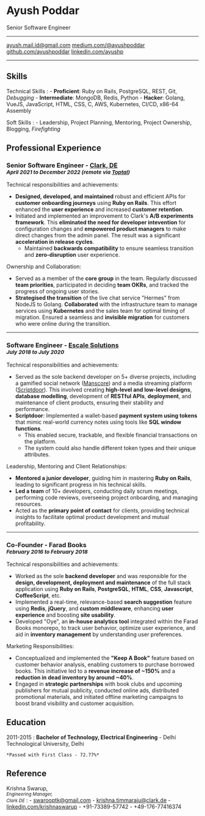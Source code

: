 <div id='title'>

Ayush Poddar
============

Senior Software Engineer

</div>


<div id='links'>

-------------------                                     ----------------------------
<ayush.mail.id@gmail.com>                                 [medium.com/@ayushpoddar](https://medium.com/@ayushpoddar)
[github.com/ayushpoddar](https://github.com/ayushpoddar)        [linkedin.com/ayushp](https://www.linkedin.com/in/ayushp/)
-------------------                                     ----------------------------

</div>


Skills
--------------------

<div class='list-with-margin'>

Technical Skills
:   - __Proficient__: Ruby on Rails, PostgreSQL, REST, Git, _Debugging_
    - __Intermediate__: MongoDB, Redis, Python
    - __Hacker__: Golang, VueJS, JavaScript, HTML, CSS, C, AWS, Kubernetes, CI/CD, x86-64 Assembly

Soft Skills
:   - Leadership, Project Planning, Mentoring, Project Ownership, Blogging, _Firefighting_

</div>


Professional Experience
----------

### Senior Software Engineer - [Clark, DE](https://www.clark.de/)<br><small class='text-normal'>_April 2021 to December 2022 (remote via [Toptal](https://www.toptal.com/))_</small>

<div class='experience-type'>
Technical responsibilities and achievements:
</div>

- **Designed, developed, and maintained** robust and efficient APIs for **customer onboarding journeys** using **Ruby on Rails**. This effort enhanced the **user experience** and increased **customer retention**.
- Initiated and implemented an improvement to Clark's **A/B experiments framework**. This **eliminated the need for developer intevention** for configuration changes and **empowered product managers** to make direct changes from the admin panel. The result was a significant **acceleration in release cycles**.
    - Maintained **backwards compatibility** to ensure seamless transition and **zero-disruption** user experience.

<div class='experience-type'>
Ownership and Collaboration:
</div>

- Served as a member of the **core group** in the team. Regularly discussed **team priorities**, participated in deciding **team OKRs**, and tracked the progress of ongoing user stories.
- **Strategised the transition** of the live chat service "Hermes" from NodeJS to Golang. **Collaborated** with the infrastructure team to manage services using **Kubernetes** and the sales team for optimal timing of migration. Ensured a seamless and **invisible migration** for customers who were online during the transition.

<hr class='short-line' />

### Software Engineer - [Escale Solutions](https://www.escalesolutions.com/)<br><small class='text-normal'>_July 2018 to July 2020_</small>

<div class='experience-type'>
Technical responsibilities and achievements:
</div>

- Served as the sole backend developer on 5+ diverse projects, including a gamified social network ([Manscore](https://www.manscore.com/)) and a media streaming platform ([Scriptdoor](https://scriptdoor.com/)). This involved creating **high-level and low-level designs**, **database modelling**, development of **RESTful APIs**, **deployment**, and maintenance of client products, ensuring their stability and performance.
- **Scriptdoor**: Implemented a wallet-based **payment system using tokens** that mimic real-world currency notes using tools like **SQL window functions**.
    - This enabled secure, trackable, and flexible financial transactions on the platform.
    - The system could also handle different token types and their unique attributes.

<div class='experience-type'>
Leadership, Mentoring and Client Relationships:
</div>

- **Mentored a junior developer**, guiding him in mastering **Ruby on Rails**, leading to significant progress in his technical skills.
- **Led a team** of 10+ developers, conducting daily scrum meetings, performing code reviews, overseeing project onboarding, and managing resources.
- Acted as the **primary point of contact** for clients, providing technical insights to facilitate optimal product development and mutual profitability.

<hr class='short-line' />

### Co-Founder - Farad Books<br><small class='text-normal'>_February 2016 to February 2018_</small>

<div class='experience-type'>
Technical responsibilities and achievements:
</div>

- Worked as the sole **backend developer** and was responsible for the **design, development, deployment and maintenance** of the full stack application using **Ruby on Rails**, **PostgreSQL**, **HTML**, **CSS**, **Javascript**, **CoffeeScript**, etc.
- Implemented a real-time, relevance-based **search suggestion** feature using **Redis**, **jQuery**, and **custom middleware**, enhancing __user experience__ and boosting __site usability__.
- Developed "Oye", an **in-house analytics tool** integrated within the Farad Books monorepo, to track user behavior, optimize user experience, and aid in **inventory management** by understanding user preferences.


<div class='experience-type'>
Marketing Responsibilities:
</div>

- Conceptualized and implemented the __"Keep A Book"__ feature based on customer behavior analysis, enabling customers to purchase borrowed books. This initiative led to a __revenue increase of ~150%__ and a __reduction in dead inventory by around ~40%__.
- Engaged in __strategic partnerships__ with book clubs and upcoming publishers for mutual publicity, conducted online ads, distributed promotional materials, and initiated offline marketing campaigns to boost brand visibility and customer acquisition.

Education
---------

2011-2015
:   **Bachelor of Technology, Electrical Engineering** - Delhi Technological University, Delhi

    *Passed with First Class - 72.77%*

Reference
---------

Krishna Swarup, <small class='text-normal'><br>_Engineering Manager,_ <br>_Clark DE_</small>
:   - <swarooptk@gmail.com>
    - <krishna.timmaraju@clark.de>
    - [linkedin.com/krishnaswarup](https://www.linkedin.com/in/krishnaswarup/)
    - +91-73389-57742
    - +49-176-77416374
